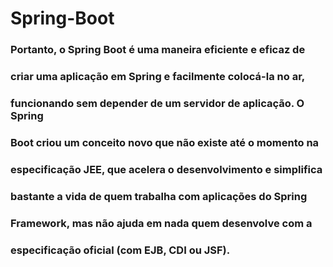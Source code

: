 # Spring-Boot

### Portanto, o Spring Boot é uma maneira eficiente e eficaz de
### criar uma aplicação em Spring e facilmente colocá-la no ar,
### funcionando sem depender de um servidor de aplicação. O Spring
### Boot criou um conceito novo que não existe até o momento na 
### especificação JEE, que acelera o desenvolvimento e simplifica
### bastante a vida de quem trabalha com aplicações do Spring
### Framework, mas não ajuda em nada quem desenvolve com a
### especificação oficial (com EJB, CDI ou JSF).

